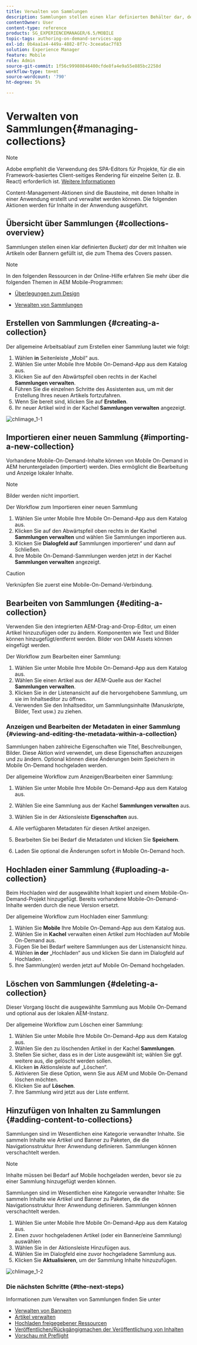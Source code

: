 ```yaml
---
title: Verwalten von Sammlungen
description: Sammlungen stellen einen klar definierten Behälter dar, der mit Inhalten wie Artikeln oder Bannern gefüllt ist, die zum Thema des Covers passen. Auf dieser Seite erfahren Sie mehr.
contentOwner: User
content-type: reference
products: SG_EXPERIENCEMANAGER/6.5/MOBILE
topic-tags: authoring-on-demand-services-app
exl-id: 0b4aa1a4-449a-4882-8f7c-3ceea6ac7f83
solution: Experience Manager
feature: Mobile
role: Admin
source-git-commit: 1f56c99980846400cfde8fa4e9a55e885bc2258d
workflow-type: tm+mt
source-wordcount: '790'
ht-degree: 5%

---
```


# Verwalten von Sammlungen{#managing-collections}

>[!NOTE]
>
>Adobe empfiehlt die Verwendung des SPA-Editors für Projekte, für die ein Framework-basiertes Client-seitiges Rendering für einzelne Seiten (z. B. React) erforderlich ist. [Weitere Informationen](/help/sites-developing/spa-overview.md)

Content-Management-Aktionen sind die Bausteine, mit denen Inhalte in einer Anwendung erstellt und verwaltet werden können. Die folgenden Aktionen werden für Inhalte in der Anwendung ausgeführt.

## Übersicht über Sammlungen {#collections-overview}

Sammlungen stellen einen klar definierten *Bucket) dar* der mit Inhalten wie Artikeln oder Bannern gefüllt ist, die zum Thema des Covers passen.

>[!NOTE]
>
>In den folgenden Ressourcen in der Online-Hilfe erfahren Sie mehr über die folgenden Themen in AEM Mobile-Programmen:
>
>* [Überlegungen zum Design](https://helpx.adobe.com/digital-publishing-solution/help/design-app.html)
>
>* [Verwalten von Sammlungen](https://helpx.adobe.com/digital-publishing-solution/help/creating-collections.html)
>

## Erstellen von Sammlungen {#creating-a-collection}

Der allgemeine Arbeitsablauf zum Erstellen einer Sammlung lautet wie folgt:

1. Wählen **in** Seitenleiste „Mobil“ aus.
1. Wählen Sie unter Mobile Ihre Mobile On-Demand-App aus dem Katalog aus.
1. Klicken Sie auf den Abwärtspfeil oben rechts in der Kachel **Sammlungen verwalten**.
1. Führen Sie die einzelnen Schritte des Assistenten aus, um mit der Erstellung Ihres neuen Artikels fortzufahren.
1. Wenn Sie bereit sind, klicken Sie auf **Erstellen**.
1. Ihr neuer Artikel wird in der Kachel **Sammlungen verwalten** angezeigt.

![chlimage_1-1](assets/chlimage_1-1.gif)

## Importieren einer neuen Sammlung {#importing-a-new-collection}

Vorhandene Mobile-On-Demand-Inhalte können von Mobile On-Demand in AEM heruntergeladen (importiert) werden. Dies ermöglicht die Bearbeitung und Anzeige lokaler Inhalte.

>[!NOTE]
>
>Bilder werden nicht importiert.

Der Workflow zum Importieren einer neuen Sammlung

1. Wählen Sie unter Mobile Ihre Mobile On-Demand-App aus dem Katalog aus.
1. Klicken Sie auf den Abwärtspfeil oben rechts in der Kachel **Sammlungen verwalten** und wählen Sie Sammlungen importieren aus.
1. Klicken Sie **Dialogfeld auf** Sammlungen importieren“ und dann auf Schließen.
1. Ihre Mobile On-Demand-Sammlungen werden jetzt in der Kachel **Sammlungen verwalten** angezeigt.

>[!CAUTION]
>
>Verknüpfen Sie zuerst eine Mobile-On-Demand-Verbindung.

## Bearbeiten von Sammlungen {#editing-a-collection}

Verwenden Sie den integrierten AEM-Drag-and-Drop-Editor, um einen Artikel hinzuzufügen oder zu ändern. Komponenten wie Text und Bilder können hinzugefügt/entfernt werden. Bilder von DAM Assets können eingefügt werden.

Der Workflow zum Bearbeiten einer Sammlung:

1. Wählen Sie unter Mobile Ihre Mobile On-Demand-App aus dem Katalog aus.
1. Wählen Sie einen Artikel aus der AEM-Quelle aus der Kachel **Sammlungen verwalten**.
1. Klicken Sie in der Listenansicht auf die hervorgehobene Sammlung, um sie im Inhaltseditor zu öffnen.
1. Verwenden Sie den Inhaltseditor, um Sammlungsinhalte (Manuskripte, Bilder, Text usw.) zu ziehen.

### Anzeigen und Bearbeiten der Metadaten in einer Sammlung {#viewing-and-editing-the-metadata-within-a-collection}

Sammlungen haben zahlreiche Eigenschaften wie Titel, Beschreibungen, Bilder. Diese Aktion wird verwendet, um diese Eigenschaften anzuzeigen und zu ändern. Optional können diese Änderungen beim Speichern in Mobile On-Demand hochgeladen werden.

Der allgemeine Workflow zum Anzeigen/Bearbeiten einer Sammlung:

1. Wählen Sie unter Mobile Ihre Mobile On-Demand-App aus dem Katalog aus.
1. Wählen Sie eine Sammlung aus der Kachel **Sammlungen verwalten** aus.

1. Wählen Sie in der Aktionsleiste **Eigenschaften** aus.
1. Alle verfügbaren Metadaten für diesen Artikel anzeigen.
1. Bearbeiten Sie bei Bedarf die Metadaten und klicken Sie **Speichern**.
1. Laden Sie optional die Änderungen sofort in Mobile On-Demand hoch.

## Hochladen einer Sammlung {#uploading-a-collection}

Beim Hochladen wird der ausgewählte Inhalt kopiert und einem Mobile-On-Demand-Projekt hinzugefügt. Bereits vorhandene Mobile-On-Demand-Inhalte werden durch die neue Version ersetzt.

Der allgemeine Workflow zum Hochladen einer Sammlung:

1. Wählen Sie **Mobile** Ihre Mobile On-Demand-App aus dem Katalog aus.
1. Wählen Sie in **Kachel** verwalten einen Artikel zum Hochladen auf Mobile On-Demand aus.
1. Fügen Sie bei Bedarf weitere Sammlungen aus der Listenansicht hinzu.
1. Wählen **in der** „Hochladen“ aus und klicken Sie dann im Dialogfeld auf Hochladen .
1. Ihre Sammlung(en) werden jetzt auf Mobile On-Demand hochgeladen.

## Löschen von Sammlungen {#deleting-a-collection}

Dieser Vorgang löscht die ausgewählte Sammlung aus Mobile On-Demand und optional aus der lokalen AEM-Instanz.

Der allgemeine Workflow zum Löschen einer Sammlung:

1. Wählen Sie unter Mobile Ihre Mobile On-Demand-App aus dem Katalog aus.
1. Wählen Sie den zu löschenden Artikel in der Kachel **Sammlungen**.
1. Stellen Sie sicher, dass es in der Liste ausgewählt ist; wählen Sie ggf. weitere aus, die gelöscht werden sollen.
1. Klicken **in** Aktionsleiste auf „Löschen“.
1. Aktivieren Sie diese Option, wenn Sie aus AEM und Mobile On-Demand löschen möchten.
1. Klicken Sie auf **Löschen**.
1. Ihre Sammlung wird jetzt aus der Liste entfernt.

## Hinzufügen von Inhalten zu Sammlungen {#adding-content-to-collections}

Sammlungen sind im Wesentlichen eine Kategorie verwandter Inhalte. Sie sammeln Inhalte wie Artikel und Banner zu Paketen, die die Navigationsstruktur Ihrer Anwendung definieren. Sammlungen können verschachtelt werden.

>[!NOTE]
>
>Inhalte müssen bei Bedarf auf Mobile hochgeladen werden, bevor sie zu einer Sammlung hinzugefügt werden können.

Sammlungen sind im Wesentlichen eine Kategorie verwandter Inhalte: Sie sammeln Inhalte wie Artikel und Banner zu Paketen, die die Navigationsstruktur Ihrer Anwendung definieren. Sammlungen können verschachtelt werden.

1. Wählen Sie unter Mobile Ihre Mobile On-Demand-App aus dem Katalog aus.
1. Einen zuvor hochgeladenen Artikel (oder ein Banner/eine Sammlung) auswählen
1. Wählen Sie in der Aktionsleiste Hinzufügen aus.
1. Wählen Sie im Dialogfeld eine zuvor hochgeladene Sammlung aus.
1. Klicken Sie **Aktualisieren**, um der Sammlung Inhalte hinzuzufügen.

![chlimage_1-2](assets/chlimage_1-2.gif)

### Die nächsten Schritte {#the-next-steps}

Informationen zum Verwalten von Sammlungen finden Sie unter

* [Verwalten von Bannern](/help/mobile/mobile-on-demand-managing-banners.md)
* [Artikel verwalten](/help/mobile/mobile-on-demand-managing-articles.md)
* [Hochladen freigegebener Ressourcen](/help/mobile/mobile-on-demand-shared-resources.md)
* [Veröffentlichen/Rückgängigmachen der Veröffentlichung von Inhalten](/help/mobile/mobile-on-demand-publishing-unpublishing.md)
* [Vorschau mit Preflight](/help/mobile/aem-mobile-manage-ondemand-services.md)

